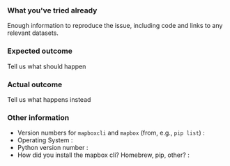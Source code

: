 <!--
Thanks for reporting issues to mapbox-cli-py.
Your feedback helps us build a better product. Everyone wins! 

To make it possible for us to help you, please fill out the information below carefully.
--> 

### What you've tried already
Enough information to reproduce the issue, including code and links to any relevant datasets.

### Expected outcome
Tell us what should happen

### Actual outcome
Tell us what happens instead

### Other information
* Version numbers for `mapboxcli` and `mapbox` (from, e.g., `pip list`) :
* Operating System :
* Python version number :
* How did you install the mapbox cli? Homebrew, pip, other? :
